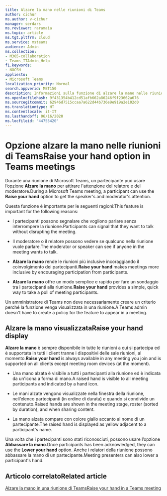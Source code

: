 ```yaml
---
title: Alzare la mano nelle riunioni di Teams
author: cichur
ms.author: v-cichur
manager: serdars
ms.reviewer: raramaia
ms.topic: article
ms.tgt.pltfrm: cloud
ms.service: msteams
audience: Admin
ms.collection:
- M365-collaboration
- Teams_ITAdmin_Help
f1.keywords:
- NOCSH
appliesto:
- Microsoft Teams
localization_priority: Normal
search.appverid: MET150
description: Informazioni sulla funzione di alzare la mano nelle riunioni di Microsoft Teams.
ms.openlocfilehash: 9f431354b412cd51afb662a86246f9f23662a676
ms.sourcegitcommit: 62946d7515ccaa7a622d44b736e9e919a2e102d0
ms.translationtype: HT
ms.contentlocale: it-IT
ms.lasthandoff: 06/16/2020
ms.locfileid: "44755420"
---
```

# <a name="raise-your-hand-option-in-teams-meetings"></a><span data-ttu-id="00309-103">Opzione alzare la mano nelle riunioni di Teams</span><span class="sxs-lookup"><span data-stu-id="00309-103">Raise your hand option in Teams meetings</span></span>

<span data-ttu-id="00309-104">Durante una riunione di Microsoft Teams, un partecipante può usare l’opzione **Alzare la mano** per attirare l'attenzione del relatore e del moderatore.</span><span class="sxs-lookup"><span data-stu-id="00309-104">During a Microsoft Teams meeting, a participant can use the **Raise your hand** option to get the speaker's and moderator's attention.</span></span>

<span data-ttu-id="00309-105">Questa funzione è importante per le seguenti ragioni:</span><span class="sxs-lookup"><span data-stu-id="00309-105">This feature is important for the following reasons:</span></span>

- <span data-ttu-id="00309-106">I partecipanti possono segnalare che vogliono parlare senza interrompere la riunione.</span><span class="sxs-lookup"><span data-stu-id="00309-106">Participants can signal that they want to talk without disrupting the meeting.</span></span>

- <span data-ttu-id="00309-107">Il moderatore o il relatore possono vedere se qualcuno nella riunione vuole parlare.</span><span class="sxs-lookup"><span data-stu-id="00309-107">The moderator or speaker can see if anyone in the meeting wants to talk.</span></span>  

- <span data-ttu-id="00309-108">**Alzare la mano** rende le riunioni più inclusive incoraggiando il coinvolgimento dei partecipanti.</span><span class="sxs-lookup"><span data-stu-id="00309-108">**Raise your hand** makes meetings more inclusive by encouraging participation from participants.</span></span>

- <span data-ttu-id="00309-109">**Alzare la mano** offre un modo semplice e rapido per fare un sondaggio tra i partecipanti alla riunione.</span><span class="sxs-lookup"><span data-stu-id="00309-109">**Raise your hand** provides a simple, quick way to take a poll of meeting participants.</span></span>

<span data-ttu-id="00309-110">Un amministratore di Teams non deve necessariamente creare un criterio perché la funzione venga visualizzata in una riunione.</span><span class="sxs-lookup"><span data-stu-id="00309-110">A Teams admin doesn't have to create a policy for the feature to appear in a meeting.</span></span>

## <a name="raise-your-hand-display"></a><span data-ttu-id="00309-111">Alzare la mano visualizzata</span><span class="sxs-lookup"><span data-stu-id="00309-111">Raise your hand display</span></span>

<span data-ttu-id="00309-112">**Alzare la mano** è sempre disponibile in tutte le riunioni a cui si partecipa ed è supportata in tutti i client tranne i dispositivi delle sale riunioni, al momento.</span><span class="sxs-lookup"><span data-stu-id="00309-112">**Raise your hand** is always available in any meeting you join and is supported on all clients except meeting room devices (at the moment).</span></span>

- <span data-ttu-id="00309-113">Una mano alzata è visibile a tutti i partecipanti alla riunione ed è indicata da un'icona a forma di mano.</span><span class="sxs-lookup"><span data-stu-id="00309-113">A raised hand is visible to all meeting participants and indicated by a hand icon.</span></span>

- <span data-ttu-id="00309-114">Le mani alzate vengono visualizzate nella finestra della riunione, nell’elenco partecipanti (in ordine di durata) e quando si condivide un contenuto.</span><span class="sxs-lookup"><span data-stu-id="00309-114">Raised hands are shown in the meeting stage, roster (sorted by duration), and when sharing content.</span></span>

- <span data-ttu-id="00309-115">La mano alzata compare con colore giallo accanto al nome di un partecipante.</span><span class="sxs-lookup"><span data-stu-id="00309-115">The raised hand is displayed as yellow adjacent to a participant's name.</span></span>

<span data-ttu-id="00309-116">Una volta che i partecipanti sono stati riconosciuti, possono usare l’opzione **Abbassare la mano**.</span><span class="sxs-lookup"><span data-stu-id="00309-116">Once participants has been acknowledged, they can use the **Lower your hand** option.</span></span> <span data-ttu-id="00309-117">Anche i relatori della riunione possono abbassare la mano di un partecipante.</span><span class="sxs-lookup"><span data-stu-id="00309-117">Meeting presenters can also lower a participant's hand.</span></span>

## <a name="related-article"></a><span data-ttu-id="00309-118">Articolo correlato</span><span class="sxs-lookup"><span data-stu-id="00309-118">Related article</span></span>

[<span data-ttu-id="00309-119">Alzare la mano in una riunione di Teams</span><span class="sxs-lookup"><span data-stu-id="00309-119">Raise your hand in a Teams meeting</span></span>](https://support.office.com/article/raise-your-hand-in-a-teams-meeting-bb2dd8e1-e6bd-43a6-85cf-30822667b372?ui=en-US&rs=en-US&ad=US)
